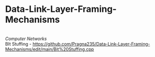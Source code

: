 # Data-Link-Layer-Framing-Mechanisms
<br> _Computer Networks_
<br> BIt Stuffing - https://github.com/Pragna235/Data-Link-Layer-Framing-Mechanisms/edit/main/Bit%20Stuffing.cpp
